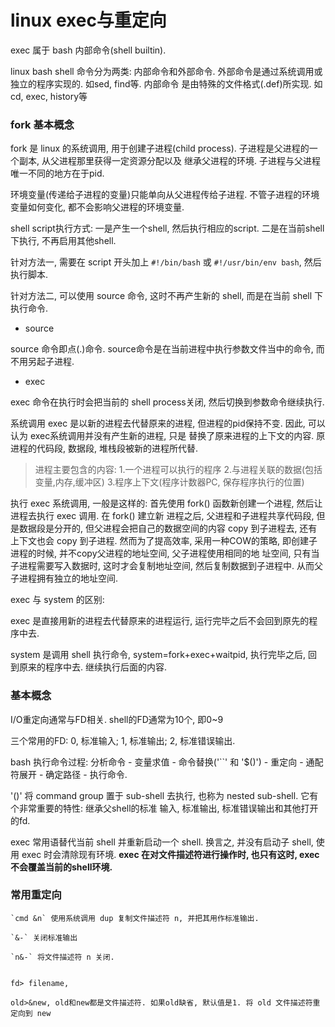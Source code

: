 # linux exec与重定向

exec 属于 bash 内部命令(shell builtin).

linux bash shell 命令分为两类: 内部命令和外部命令. 外部命令是通过系统调用或独立的程序实现的. 如sed, find等. 内部命令
是由特殊的文件格式(.def)所实现. 如cd, exec, history等

### fork 基本概念

fork 是 linux 的系统调用, 用于创建子进程(child process). 子进程是父进程的一个副本, 从父进程那里获得一定资源分配以及
继承父进程的环境. 子进程与父进程唯一不同的地方在于pid.

环境变量(传递给子进程的变量)只能单向从父进程传给子进程. 不管子进程的环境变量如何变化, 都不会影响父进程的环境变量.

shell script执行方式: 一是产生一个shell, 然后执行相应的script. 二是在当前shell下执行, 不再启用其他shell.

针对方法一, 需要在 script 开头加上 `#!/bin/bash` 或 `#!/usr/bin/env bash`, 然后执行脚本.

针对方法二, 可以使用 source 命令, 这时不再产生新的 shell, 而是在当前 shell 下执行命令.

- source

source 命令即点(.)命令. source命令是在当前进程中执行参数文件当中的命令, 而不用另起子进程.

- exec

exec 命令在执行时会把当前的 shell process关闭, 然后切换到参数命令继续执行.

系统调用 exec 是以新的进程去代替原来的进程, 但进程的pid保持不变. 因此, 可以认为 exec系统调用并没有产生新的进程, 只是
替换了原来进程的上下文的内容. 原进程的代码段, 数据段, 堆栈段被新的进程所代替.

> 进程主要包含的内容:
> 1.一个进程可以执行的程序
> 2.与进程关联的数据(包括变量,内存,缓冲区)
> 3.程序上下文(程序计数器PC, 保存程序执行的位置)

执行 exec 系统调用, 一般是这样的: 首先使用 fork() 函数新创建一个进程, 然后让进程去执行 exec 调用. 在 fork() 建立新
进程之后, 父进程和子进程共享代码段, 但是数据段是分开的, 但父进程会把自己的数据空间的内容 copy 到子进程去, 还有上下文也会
copy 到子进程. 然而为了提高效率, 采用一种COW的策略, 即创建子进程的时候, 并不copy父进程的地址空间, 父子进程使用相同的地
址空间, 只有当子进程需要写入数据时, 这时才会复制地址空间, 然后复制数据到子进程中. 从而父子进程拥有独立的地址空间.

exec 与 system 的区别:

exec 是直接用新的进程去代替原来的进程运行, 运行完毕之后不会回到原先的程序中去.

system 是调用 shell 执行命令, system=fork+exec+waitpid, 执行完毕之后, 回到原来的程序中去. 继续执行后面的内容.

### 基本概念

I/O重定向通常与FD相关. shell的FD通常为10个, 即0~9

三个常用的FD: 0, 标准输入; 1, 标准输出; 2, 标准错误输出.

bash 执行命令过程: 分析命令 - 变量求值 - 命令替换('``' 和 '$()') - 重定向 - 通配符展开 - 确定路径 - 执行命令.

'()' 将 command group 置于 sub-shell 去执行, 也称为 nested sub-shell. 它有个非常重要的特性: 继承父shell的标准
输入, 标准输出, 标准错误输出和其他打开的fd.

exec 常用语替代当前 shell 并重新启动一个 shell. 换言之, 并没有启动子 shell, 使用 exec 时会清除现有环境. **exec
在对文件描述符进行操作时, 也只有这时, exec不会覆盖当前的shell环境.**

### 常用重定向

```
`cmd &n` 使用系统调用 dup 复制文件描述符 n, 并把其用作标准输出.

`&-` 关闭标准输出

`n&-` 将文件描述符 n 关闭.


fd> filename,  

old>&new, old和new都是文件描述符. 如果old缺省, 默认值是1. 将 old 文件描述符重定向到 new

```



